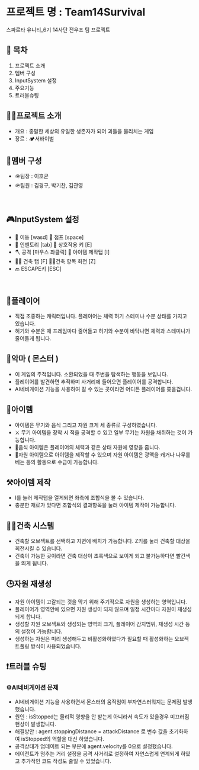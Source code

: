 #  프로젝트 명 : Team14Survival
스파르타 유니티_6기 14사단 전우조 팀 프로젝트 

## 📖 목차
1. 프로젝트 소개
2. 멤버 구성
3. InputSystem 설정
4. 주요기능
5. 트러블슈팅


## 👨‍💻프로젝트 소개 
- 개요 : 종말한 세상의 유일한 생존자가 되어 괴들을 물리치는 게임
- 장르 : 🏕서바이벌


## 👥멤버 구성
 - 🪖팀장 : 이호균
 - 🪖팀원 : 김경구, 박기찬, 김관영
<br>


## 🎮InputSystem 설정 
- 👣 이동 [wasd] 🏃 점프 [space]
- 💼 인벤토리 [tab] 🔎 상호작용 키 [E]
- 🪓 공격 [마우스 좌클릭] 🔧 아이템 제작탭 [I]
- 👷‍♂️ 건축 탭 [F]  👨‍🔧건축 항목 회전 [Z]
- 🔙 ESCAPE키 [ESC]
<br>

## 👤플레이어
- 직접 조종하는 캐릭터입니다. 플레이어는 체력 허기 스테미나 수분 상태를 가지고 있습니다.
- 허기와 수분은 매 프레임마다 줄어들고 허기와 수분이 바닥나면 체력과 스테미나가 줄어들게 됩니다.

## 👿악마 ( 몬스터 )
- 이 게임의 주적입니다. 소환되었을 때 주변을 탐색하는 행동을 보입니다. 
- 플레이어를 발견하면 추적하며 사거리에 들어오면 플레이어를 공격합니다.
- AI네비게이션 기능을 사용하여 갈 수 있는 곳이라면 어디든 플레이어를 쫒을겁니다.

## 🔦아이템
- 아이템은 무기와 음식 그리고 자원 크게 세 종류로 구성하였습니다.
- ⚔ 무기 아이템을 장착 시 적을 공격할 수 있고 일부 무기는 자원을 채취하는 것이 가능합니다.
- 🥖음식 아이템은 플레이어의 체력과 같은 상태 자원에 영향을 줍니다.
- 💎자원 아이템으로 아이템을 제작할 수 있으며 자원 아이템은 광맥을 캐거나 나무를 베는 등의 활동으로 수급이 가능합니다.

## ⚒아이템 제작
- I를 눌러 제작탭을 열게되면 좌측에 조합식을 볼 수 있습니다.
- 충분한 재료가 있다면 조합식의 결과항목을 눌러 아이템 제작이 가능합니다.

## 👷‍♂️건축 시스템
- 건축할 오브젝트를 선택하고 지면에 배치가 가능합니다. Z키를 눌러 건축할 대상을 회전시킬 수 있습니다.
- 건축이 가능한 곳이라면 건축 대상이 초록색으로 보이게 되고 불가능하다면 빨간색을 띄게 됩니다.

## 🕒자원 재생성
- 자원 아이템이 고갈되는 것을 막기 위해 주기적으로 자원을 생성하는 영역입니다.
- 플레이어가 영역안에 있으면 자원 생성이 되지 않으며 일정 시간마다 자원이 재생성되게 합니다.
- 생성할 자원 오브젝트와 생성되는 영역의 크기, 플레이어 감지범위, 재생성 시간 등의 설정이 가능합니다.
- 생성하는 자원은 미리 생성해두고 비활성화하였다가 필요할 때 활성화하는 오브젝트풀링 방식이 사용되었습니다.


## ❗트러블 슈팅
### ⚙AI네비게이션 문제
- AI네비게이션 기능을 사용하면서 몬스터의 움직임이 부자연스러워지는 문제점 발생했습니다.
- 원인 : isStopped는 물리적 영향을 안 받는게 아니라서 속도가 있을경우 미끄러짐 현상이 발생합니다. 
- 해결방안 : agent.stoppingDistance = attackDistance 로 변수 값을 초기화하여 isStopped의 역할을 대신 하였습니다.
- 공격상태가 업데이트 되는 부분에 agent.velocity를 0으로 설정했습니다. 
- 에이전트가 멈추는 거리 설정을 공격 사거리로 설정하여 자연스럽게 연계되게 하였고 추가적인 코드 작성도 줄일 수 있었습니다. 
